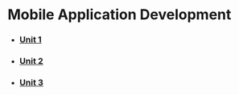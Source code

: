 # Mobile Application Development

- ### [Unit 1](./mobile-applicarion-development/unit-1)

- ### [Unit 2](./mobile-applicarion-development/unit-2)

- ### [Unit 3](./mobile-applicarion-development/unit-3)
